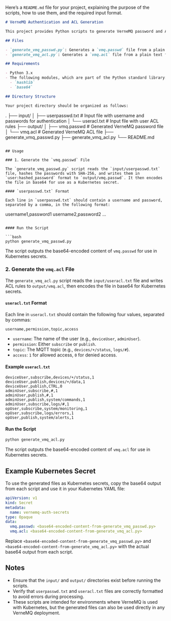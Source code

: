 Here’s a `README.md` file for your project, explaining the purpose of the scripts, how to use them, and the required input format.

```markdown
# VerneMQ Authentication and ACL Generation

This project provides Python scripts to generate VerneMQ password and ACL files (`vmq.passwd` and `vmq.acl`), and to encode them in base64 for storage as Kubernetes secrets. The scripts process input files with user credentials and ACL rules, respectively, to create VerneMQ-compatible authentication and access control files.

## Files

- `generate_vmq_passwd.py`: Generates a `vmq.passwd` file from a plain text file with username and password pairs, hashed with SHA-256.
- `generate_vmq_acl.py`: Generates a `vmq.acl` file from a plain text file with ACL rules, specifying user permissions for VerneMQ topics.

## Requirements

- Python 3.x
- The following modules, which are part of the Python standard library:
  - `hashlib`
  - `base64`

## Directory Structure

Your project directory should be organized as follows:

```
.
├── input/
│   ├── userpasswd.txt  # Input file with username and passwords for authentication
│   └── useracl.txt     # Input file with user ACL rules
├── output/
│   ├── vmq.passwd      # Generated VerneMQ password file
│   └── vmq.acl         # Generated VerneMQ ACL file
├── generate_vmq_passwd.py
├── generate_vmq_acl.py
└── README.md
```

## Usage

### 1. Generate the `vmq.passwd` File

The `generate_vmq_passwd.py` script reads the `input/userpasswd.txt` file, hashes the passwords with SHA-256, and writes them in `user:hashed_password` format to `output/vmq.passwd`. It then encodes the file in base64 for use as a Kubernetes secret.

#### `userpasswd.txt` Format

Each line in `userpasswd.txt` should contain a username and password, separated by a comma, in the following format:

```
username1,password1
username2,password2
...
```

#### Run the Script

```bash
python generate_vmq_passwd.py
```

The script outputs the base64-encoded content of `vmq.passwd` for use in Kubernetes secrets.

### 2. Generate the `vmq.acl` File

The `generate_vmq_acl.py` script reads the `input/useracl.txt` file and writes ACL rules to `output/vmq.acl`, then encodes the file in base64 for Kubernetes secrets.

#### `useracl.txt` Format

Each line in `useracl.txt` should contain the following four values, separated by commas:

```
username,permission,topic,access
```

- `username`: The name of the user (e.g., `deviceUser`, `adminUser`).
- `permission`: Either `subscribe` or `publish`.
- `topic`: The MQTT topic (e.g., `devices/+/status`, `logs/#`).
- `access`: `1` for allowed access, `0` for denied access.

#### Example `useracl.txt`

```plaintext
deviceUser,subscribe,devices/+/status,1
deviceUser,publish,devices/+/data,1
deviceUser,publish,CTRL,0
adminUser,subscribe,#,1
adminUser,publish,#,1
adminUser,publish,system/commands,1
adminUser,subscribe,logs/#,1
opUser,subscribe,system/monitoring,1
opUser,subscribe,logs/errors,1
opUser,publish,system/alerts,1
```

#### Run the Script

```bash
python generate_vmq_acl.py
```

The script outputs the base64-encoded content of `vmq.acl` for use in Kubernetes secrets.

## Example Kubernetes Secret

To use the generated files as Kubernetes secrets, copy the base64 output from each script and use it in your Kubernetes YAML file:

```yaml
apiVersion: v1
kind: Secret
metadata:
  name: vernemq-auth-secrets
type: Opaque
data:
  vmq.passwd: <base64-encoded-content-from-generate_vmq_passwd.py>
  vmq.acl: <base64-encoded-content-from-generate_vmq_acl.py>
```

Replace `<base64-encoded-content-from-generate_vmq_passwd.py>` and `<base64-encoded-content-from-generate_vmq_acl.py>` with the actual base64 output from each script.

## Notes

- Ensure that the `input/` and `output/` directories exist before running the scripts.
- Verify that `userpasswd.txt` and `useracl.txt` files are correctly formatted to avoid errors during processing.
- These scripts are intended for environments where VerneMQ is used with Kubernetes, but the generated files can also be used directly in any VerneMQ deployment.

